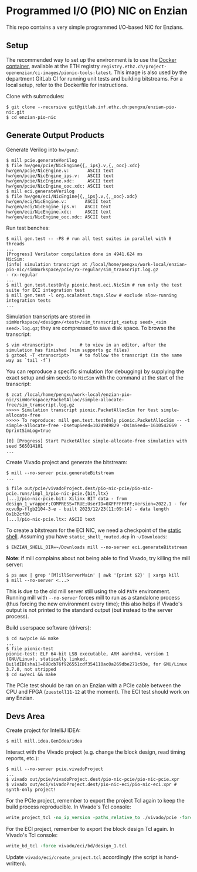 # Programmed I/O (PIO) NIC on Enzian

This repo contains a very simple programmed I/O-based NIC for Enzians.

## Setup

The recommended way to set up the environment is to use the [Docker container](./Dockerfile),
available at the ETH registry `registry.ethz.ch/project-openenzian/ci-images/pionic-tools:latest`.
This image is also used by the department GitLab CI for running unit tests and
building bitstreams.  For a local setup, refer to the Dockerfile for instructions.

Clone with submodules:

```console
$ git clone --recursive git@gitlab.inf.ethz.ch:pengxu/enzian-pio-nic.git
$ cd enzian-pio-nic
```

## Generate Output Products

Generate Verilog into `hw/gen/`:

```console
$ mill pcie.generateVerilog
$ file hw/gen/pcie/NicEngine{{,_ips}.v,{,_ooc}.xdc}
hw/gen/pcie/NicEngine.v:       ASCII text
hw/gen/pcie/NicEngine_ips.v:   ASCII text
hw/gen/pcie/NicEngine.xdc:     ASCII text
hw/gen/pcie/NicEngine_ooc.xdc: ASCII text
$ mill eci.generateVerilog
$ file hw/gen/eci/NicEngine{{,_ips}.v,{,_ooc}.xdc}
hw/gen/eci/NicEngine.v:       ASCII text
hw/gen/eci/NicEngine_ips.v:   ASCII text
hw/gen/eci/NicEngine.xdc:     ASCII text
hw/gen/eci/NicEngine_ooc.xdc: ASCII text
```

Run test benches:

```console
$ mill gen.test -- -P8 # run all test suites in parallel with 8 threads
...
[Progress] Verilator compilation done in 4941.624 ms
NicSim:
[info] simulation transcript at /local/home/pengxu/work-local/enzian-pio-nic/simWorkspace/pcie/rx-regular/sim_transcript.log.gz
- rx-regular
...
$ mill gen.test.testOnly pionic.host.eci.NicSim # run only the test suite for ECI integration test
$ mill gen.test -l org.scalatest.tags.Slow # exclude slow-running integration tests
...
```

Simulation transcripts are stored in `simWorkspace/<design>/<test>/sim_transcript_<setup seed>_<sim seed>.log.gz`; they are compressed to save disk space.  To browse the transcript:

```console
$ vim <transcript>          # to view in an editor, after the simulation has finished (vim supports gz files)
$ gztool -T <transcript>    # to follow the transcript (in the same way as `tail -f`)
```

You can reproduce a specific simulation (for debugging) by supplying the exact setup and sim seeds to `NicSim` with the command at the start of the transcript:

```console
$ zcat /local/home/pengxu/work-local/enzian-pio-nic/simWorkspace/PacketAlloc/simple-allocate-free/sim_transcript.log.gz
>>>>> Simulation transcript pionic.PacketAllocSim for test simple-allocate-free
>>>>> To reproduce: mill gen.test.testOnly pionic.PacketAllocSim -- -t simple-allocate-free -DsetupSeed=1024949829 -DsimSeed=-1610542669 -DprintSimLog=true

[0] [Progress] Start PacketAlloc simple-allocate-free simulation with seed 565014101
...
```

Create Vivado project and generate the bitstream:

```console
$ mill --no-server pcie.generateBitstream
...

$ file out/pcie/vivadoProject.dest/pio-nic-pcie/pio-nic-pcie.runs/impl_1/pio-nic-pcie.{bit,ltx}
[...]/pio-nic-pcie.bit: Xilinx BIT data - from design_1_wrapper;COMPRESS=TRUE;UserID=0XFFFFFFFF;Version=2022.1 - for xcvu9p-flgb2104-3-e - built 2023/12/23(11:09:14) - data length 0x1b2cf00
[...]/pio-nic-pcie.ltx: ASCII text
```

To create a bitstream for the ECI NIC, we need a checkpoint of the [static shell](https://gitlab.inf.ethz.ch/project-openenzian/fpga-stack/static-shell).  Assuming you have `static_shell_routed.dcp` in `~/Downloads`:

```console
$ ENZIAN_SHELL_DIR=~/Downloads mill --no-server eci.generateBitstream
```

**Note**: if mill complains about not being able to find Vivado, try killing the mill server:

```console
$ ps aux | grep '[M]illServerMain' | awk '{print $2}' | xargs kill
$ mill --no-server <...>
```

This is due to the old mill server still using the old `PATH` environment.  Running mill with `--no-server` forces mill to run as a standalone process (thus forcing the new environment every time); this also helps if Vivado's output is not printed to the standard output (but instead to the server process).

Build userspace software (drivers):

```console
$ cd sw/pcie && make
...
$ file pionic-test
pionic-test: ELF 64-bit LSB executable, ARM aarch64, version 1 (GNU/Linux), statically linked, BuildID[sha1]=898cb76f926551cdf354110ac0a269dbe271c93e, for GNU/Linux 3.7.0, not stripped
$ cd sw/eci && make
```

The PCIe test should be ran on an Enzian with a PCIe cable between the CPU and FPGA (`zuestoll11-12` at the moment).  The ECI test should work on any Enzian.

## Devs Area

Create project for IntelliJ IDEA:

```console
$ mill mill.idea.GenIdea/idea
```

Interact with the Vivado project (e.g. change the block design, read timing reports, etc.):

```console
$ mill --no-server pcie.vivadoProject
...
$ vivado out/pcie/vivadoProject.dest/pio-nic-pcie/pio-nic-pcie.xpr
$ vivado out/eci/vivadoProject.dest/pio-nic-eci/pio-nic-eci.xpr # synth-only project!
```

For the PCIe project, remember to export the project Tcl again to keep the build process reproducible.  In Vivado's Tcl console:

```tcl
write_project_tcl -no_ip_version -paths_relative_to ./vivado/pcie -force vivado/pcie/create_project.tcl
```

For the ECI project, remember to export the block design Tcl again.  In Vivado's Tcl console:

```tcl
write_bd_tcl -force vivado/eci/bd/design_1.tcl
```

Update `vivado/eci/create_project.tcl` accordingly (the script is hand-written).
